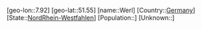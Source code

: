 ﻿---
location: [51.55,7.92]
type: City
tags:
- geo/City


SpocWebEntityId: 35549
isDeleted: false
confidential: public

---
[geo-lon::7.92]
[geo-lat::51.55]
[name::Werl]
[Country::[Germany](geo/Continent/Europe/Germany.md)]
[State::[NordRhein-Westfahlen](NordRhein-Westfahlen)]
[Population::]
[Unknown::]

